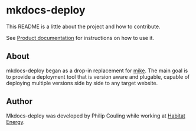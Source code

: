 # mkdocs-deploy

This README is a little about the project and how to contribute.

See [Product documentation](docs/index.md) for instructions on how to use it.

## About

mkdocs-deploy began as a drop-in replacement for [mike](https://github.com/jimporter/mike).  The main goal is to provide
a deployment tool that is version aware and plugable, capable of deploying multiple versions side by side to any target
website.

## Author

Mkdocs-deploy was developed by Philip Couling while working at [Habitat Energy](https://www.habitat.energy/).
